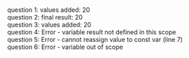 <br>question 1: values added: 20
<br>question 2: final result: 20
<br>question 3: values added: 20
<br>question 4: Error - variable result not defined in this scope
<br>question 5: Error - cannot reassign value to const var (line 7)
<br>question 6: Error - variable out of scope